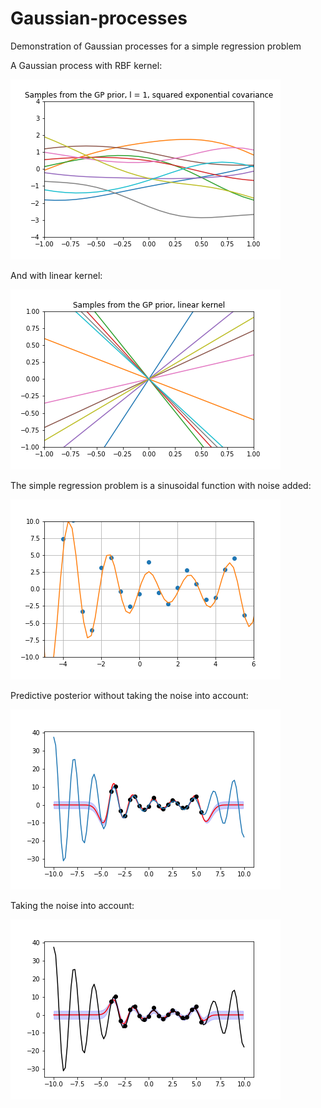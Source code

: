 # Gaussian-processes
Demonstration of Gaussian processes for a simple regression problem

A Gaussian process with RBF kernel:

![Alt Text](GPl1.png)

And with linear kernel:

![Alt Text](GP_linear.png)

The simple regression problem is a sinusoidal function with noise added: 

![Alt Text](real_function.png)

Predictive posterior without taking the noise into account: 

![Alt Text](gp_predictive_posterior_1_with_real.png)

Taking the noise into account:

![Alt Text](gp_predictive_posterior_noise.png)
